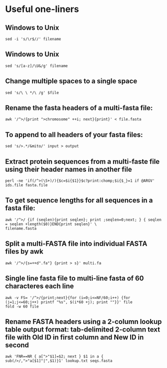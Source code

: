# Useful one-liners

## Windows to Unix
```
sed -i 's/\r$//' filename
```

## Windows to Unix
```
sed 's/[a-z]/\U&/g' filename
```

## Change multiple spaces to a single space
```
sed 's/\ \ */\ /g' $file
```

## Rename the fasta headers of a multi-fasta file:
```
awk '/^>/{print ">chromosome" ++i; next}{print}' < file.fasta
```

## To append to all headers of your fasta files:
```
sed 's/>.*/&mito/' input > output
```

## Extract protein sequences from a multi-faste file using their header names in another file
```
perl -ne 'if(/^>(\S+)/){$c=$i{$1}}$c?print:chomp;$i{$_}=1 if @ARGV' ids.file fasta.file
```

## To get sequence lengths for all sequences in a fasta file:
```
awk '/^>/ {if (seqlen){print seqlen}; print ;seqlen=0;next; } { seqlen = seqlen +length($0)}END{print seqlen}' \
filename.fasta
```

## Split a multi-FASTA file into individual FASTA files by awk
```
awk '/^>/{s=++d".fa"} {print > s}' multi.fa
```

## Single line fasta file to multi-line fasta of 60 characteres each line
```
awk -v FS= '/^>/{print;next}{for (i=0;i<=NF/60;i++) {for (j=1;j<=60;j++) printf "%s", $(i*60 +j); print ""}}' file
fold -w 60 file
```

## Rename FASTA headers using a 2-column lookup table output format: tab-delimited 2-column text file with Old ID in first column and New ID in second
```
awk 'FNR==NR { a[">"$1]=$2; next } $1 in a { sub(/>/,">"a[$1]"|",$1)}1' lookup.txt seqs.fasta
```

